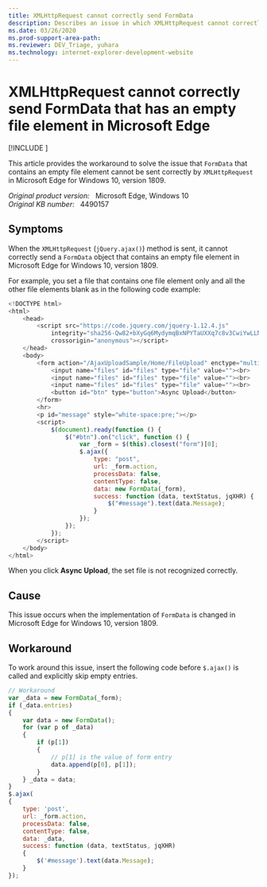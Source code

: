 ```yaml
---
title: XMLHttpRequest cannot correctly send FormData
description: Describes an issue in which XMLHttpRequest cannot correctly send FormData containing empty file elements in Microsoft Edge for Windows 10, version 1809.
ms.date: 03/26/2020
ms.prod-support-area-path: 
ms.reviewer: DEV_Triage, yuhara
ms.technology: internet-explorer-development-website
---
```

# XMLHttpRequest cannot correctly send FormData that has an empty file element in Microsoft Edge

[!INCLUDE [](../includes/browsers-important.md)]

This article provides the workaround to solve the issue that `FormData` that contains an empty file element cannot be sent correctly by `XMLHttpRequest` in Microsoft Edge for Windows 10, version 1809.

_Original product version:_ &nbsp; Microsoft Edge, Windows 10  
_Original KB number:_ &nbsp; 4490157

## Symptoms

When the `XMLHttpRequest` (`jQuery.ajax()`) method is sent, it cannot correctly send a `FormData` object that contains an empty file element in Microsoft Edge for Windows 10, version 1809.

For example, you set a file that contains one file element only and all the other file elements blank as in the following code example:

```javascript
<!DOCTYPE html>
<html>
    <head>
        <script src="https://code.jquery.com/jquery-1.12.4.js"
            integrity="sha256-Qw82+bXyGq6MydymqBxNPYTaUXXq7c8v3CwiYwLLNXU="
            crossorigin="anonymous"></script>
    </head>
    <body>
        <form action="/AjaxUploadSample/Home/FileUpload" enctype="multipart/form-data" method="post">
            <input name="files" id="files" type="file" value=""><br>
            <input name="files" id="files" type="file" value=""><br>
            <input name="files" id="files" type="file" value=""><br>
            <button id="btn" type="button">Async Upload</button>
        </form>
        <hr>
        <p id="message" style="white-space:pre;"></p>
        <script>
            $(document).ready(function () {
                $("#btn").on("click", function () {
                    var _form = $(this).closest("form")[0];
                    $.ajax({
                        type: "post",
                        url: _form.action,
                        processData: false,
                        contentType: false,
                        data: new FormData(_form),
                        success: function (data, textStatus, jqXHR) {
                            $("#message").text(data.Message);
                        }
                    });
                });
            });
        </script>
    </body>
</html>
```

When you click **Async Upload**, the set file is not recognized correctly.

## Cause

This issue occurs when the implementation of `FormData` is changed in Microsoft Edge for Windows 10, version 1809.

## Workaround

To work around this issue, insert the following code before `$.ajax()` is called and explicitly skip empty entries.

```javascript
// Workaround
var _data = new FormData(_form);
if (_data.entries)
{
    var data = new FormData();
    for (var p of _data)
    {
        if (p[1])
        {
            // p[1] is the value of form entry
            data.append(p[0], p[1]);
        }
    } _data = data;
}
$.ajax(
{
    type: 'post',
    url: _form.action,
    processData: false,
    contentType: false,
    data: _data,
    success: function (data, textStatus, jqXHR)
    {
        $('#message').text(data.Message);
    }
});
```
